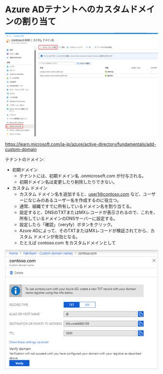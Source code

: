 # Azure ADテナントへのカスタムドメインの割り当て

![](images/ss-2023-02-28-09-51-01.png)

https://learn.microsoft.com/ja-jp/azure/active-directory/fundamentals/add-custom-domain

テナントのドメイン:

- 初期ドメイン
  - テナントには、初期ドメイン名 <domainname>.onmicrosoft.com が付与される。
  - 初期ドメイン名は変更したり削除したりできない。
- カスタム ドメイン
  - カスタム ドメイン名を追加すると、user1@contoso.com など、ユーザーになじみのあるユーザー名を作成するのに役立つ。
  - 通常、組織ですでに所有しているドメイン名を割り当てる。
  - 設定すると、DNSのTXTまたはMXレコードが表示されるので、これを、所有しているドメインのDNSサーバーに設定する。
  - 設定したら「確認」（veryfy）ボタンをクリック。
  - Azure ADによって、そのTXTまたはMXレコードが検証されてから、カスタム ドメインが有効となる。
  - たとえば contoso.com をカスタムドメインとして

![](images/ss-2023-02-28-09-54-58.png)